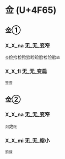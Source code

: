 # 佥 (U+4F65)

## 佥①

### X_X_na 无_无_变窄
`佥`俭捡检殓猃睑硷脸裣险验`崄`

### X_X_fl 无_无_变扁
`签莶`

## 佥②

### X_X_na 无_无_变窄
`剑`敛`潋`

### X_X_mi 无_无_缩小
`䈩蔹`